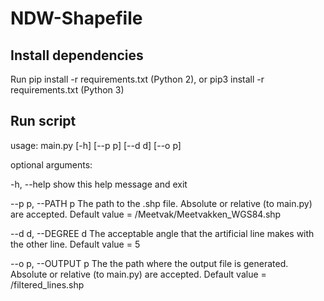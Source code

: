 # NDW-Shapefile

## Install dependencies
Run pip install -r requirements.txt (Python 2), or pip3 install -r requirements.txt (Python 3)

## Run script
usage: main.py [-h] [--p p] [--d d] [--o p]

optional arguments:

  -h, --help         show this help message and exit
  
  --p p, --PATH p    The path to the .shp file. Absolute or relative (to main.py) are accepted. Default value = /Meetvak/Meetvakken_WGS84.shp
  
  --d d, --DEGREE d  The acceptable angle that the artificial line makes with the other line. Default value = 5
  
  --o p, --OUTPUT p  The the path where the output file is generated. Absolute or relative (to main.py) are accepted. Default value = /filtered_lines.shp
